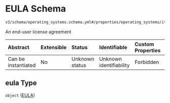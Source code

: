 # EULA Schema

```txt
v3/schema/operating_systems.schema.yml#/properties/operating_systems/items/properties/eula
```

An end-user license agreement

| Abstract            | Extensible | Status         | Identifiable            | Custom Properties | Additional Properties | Access Restrictions | Defined In                                                          |
| :------------------ | :--------- | :------------- | :---------------------- | :---------------- | :-------------------- | :------------------ | :------------------------------------------------------------------ |
| Can be instantiated | No         | Unknown status | Unknown identifiability | Forbidden         | Allowed               | none                | [device.schema.json*](../device.schema.json "open original schema") |

## eula Type

`object` ([EULA](device-properties-operating-systems-operating-system-properties-eula.md))

